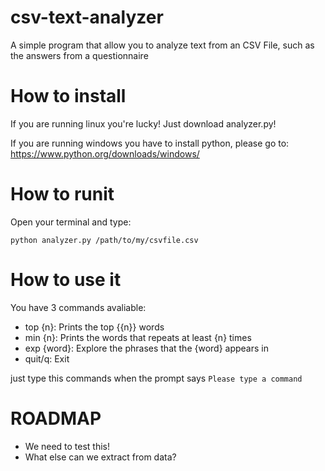 csv-text-analyzer
=================

A simple program that allow you to analyze text from an CSV File, such as the answers from a questionnaire

How to install
===============

If you are running linux you're lucky! Just download analyzer.py!

If you are running windows you have to install python, please go to:
https://www.python.org/downloads/windows/


How to runit
============

Open your terminal and type:

```python analyzer.py /path/to/my/csvfile.csv```

How to use it
==============

You have 3 commands avaliable:

- top {n}: Prints the top {{n}} words
- min {n}: Prints the words that repeats at least {n} times
- exp {word}: Explore the phrases that the {word} appears in
- quit/q: Exit

just type this commands when the prompt says ```Please type a command```

ROADMAP
=======

- We need to test this!
- What else can we extract from data?
